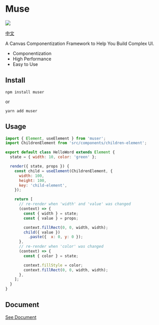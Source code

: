 # Muse

<a href="https://www.npmjs.com/package/muser">
  <img src="https://img.shields.io/npm/v/muser"/>
</a>

[中文](https://github.com/ymssx/muse/blob/master/README_CN.md)

A Canvas Componentization Framework to Help You Build Complex UI.

- Componentization
- High Performance
- Easy to Use

## Install

```shell
npm install muser
```

or

```shell
yarn add muser
```

## Usage

```js
import { Element, useElement } from 'muser';
import ChildrenElement from 'src/components/children-element';

export default class HelloWord extends Element {
  state = { width: 10, color: 'green' };

  render({ state, props }) {
    const child = useElement(ChildrenElement, {
      width: 100,
      height: 100,
      key: 'child-element',
    });

    return [
      // re-render when 'width' and 'value' was changed
      (context) => {
        const { width } = state;
        const { value } = props;

        context.fillRect(0, 0, width, width);
        child({ value })
          .paste({  x: 0, y: 0 });
      },
      // re-render when 'color' was changed
      (context) => {
        const { color } = state;

        context.fillStyle = color;
        context.fillRect(0, 0, width, width);
      },
    ];
  }
}
```

## Document

[See Document](https://github.com/ymssx/muse/blob/master/README_CN.md)

